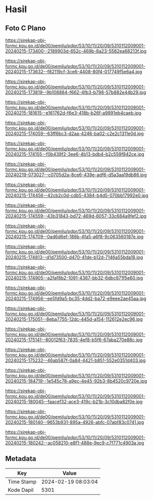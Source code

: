 # Hasil

## Foto C Plano

https://sirekap-obj-formc.kpu.go.id/de00/pemilu/pdpr/53/10/11/20/09/5310112009001-20240215-173400--2189903d-652c-469b-8a23-5582ea68213f.jpg

https://sirekap-obj-formc.kpu.go.id/de00/pemilu/pdpr/53/10/11/20/09/5310112009001-20240215-173632--f82119cf-3ce6-4408-80f4-017749f5e6a4.jpg

https://sirekap-obj-formc.kpu.go.id/de00/pemilu/pdpr/53/10/11/20/09/5310112009001-20240215-173819--9b108884-f662-4fb3-b798-57b882e44b29.jpg

https://sirekap-obj-formc.kpu.go.id/de00/pemilu/pdpr/53/10/11/20/09/5310112009001-20240215-181615--e161762d-f6e3-418b-b26f-a9891eb4caeb.jpg

https://sirekap-obj-formc.kpu.go.id/de00/pemilu/pdpr/53/10/11/20/09/5310112009001-20240215-174059--63ff6bc3-d2aa-4246-ba02-c2e2c1311e0d.jpg

https://sirekap-obj-formc.kpu.go.id/de00/pemilu/pdpr/53/10/11/20/09/5310112009001-20240215-174155--f0b439f2-3ee6-4b13-bdb4-b2c559f842ce.jpg

https://sirekap-obj-formc.kpu.go.id/de00/pemilu/pdpr/53/10/11/20/09/5310112009001-20240219-073027--c0705d2a-8ce6-439e-adf6-d5a3aa19db86.jpg

https://sirekap-obj-formc.kpu.go.id/de00/pemilu/pdpr/53/10/11/20/09/5310112009001-20240215-174456--42cb2c0d-cdb5-4384-b4d5-070bb17992e0.jpg

https://sirekap-obj-formc.kpu.go.id/de00/pemilu/pdpr/53/10/11/20/09/5310112009001-20240215-174559--43b31843-bd72-469d-8057-33c684a9fef2.jpg

https://sirekap-obj-formc.kpu.go.id/de00/pemilu/pdpr/53/10/11/20/09/5310112009001-20240215-174709--0ad6d6ef-186b-4fa5-a6f8-9c063560187e.jpg

https://sirekap-obj-formc.kpu.go.id/de00/pemilu/pdpr/53/10/11/20/09/5310112009001-20240215-174813--d1d73500-d470-41de-b12d-7146a55bda18.jpg

https://sirekap-obj-formc.kpu.go.id/de00/pemilu/pdpr/53/10/11/20/09/5310112009001-20240215-174905--a2faf8b2-1091-4367-bb32-6dbc671f5e60.jpg

https://sirekap-obj-formc.kpu.go.id/de00/pemilu/pdpr/53/10/11/20/09/5310112009001-20240215-174956--ee5fd9a5-bc35-4dd2-ba72-e9eee2ae45aa.jpg

https://sirekap-obj-formc.kpu.go.id/de00/pemilu/pdpr/53/10/11/20/09/5310112009001-20240215-175051--8eba7755-12dc-445d-a154-112612e2ec96.jpg

https://sirekap-obj-formc.kpu.go.id/de00/pemilu/pdpr/53/10/11/20/09/5310112009001-20240215-175141--80012f63-7835-4ef8-b5f6-67aba270e88c.jpg

https://sirekap-obj-formc.kpu.go.id/de00/pemilu/pdpr/53/10/11/20/09/5310112009001-20240215-175232--46ab587f-0a84-4421-b851-552e0351d403.jpg

https://sirekap-obj-formc.kpu.go.id/de00/pemilu/pdpr/53/10/11/20/09/5310112009001-20240215-184719--1e545c78-a9ec-4e45-92b3-8b4520c9720e.jpg

https://sirekap-obj-formc.kpu.go.id/de00/pemilu/pdpr/53/10/11/20/09/5310112009001-20240215-180045--faacef32-ace3-419c-b21b-3c10dba82f0e.jpg

https://sirekap-obj-formc.kpu.go.id/de00/pemilu/pdpr/53/10/11/20/09/5310112009001-20240215-180140--9653b931-895a-4926-abfc-07abf83c0741.jpg

https://sirekap-obj-formc.kpu.go.id/de00/pemilu/pdpr/53/10/11/20/09/5310112009001-20240215-180242--ac058210-e8f1-488e-9ec9-c7f771c4903a.jpg


## Metadata

| Key        | Value               |
| ---------- | ------------------- |
| Time Stamp | 2024-02-19 08:03:04 |
| Kode Dapil | 5301                |



